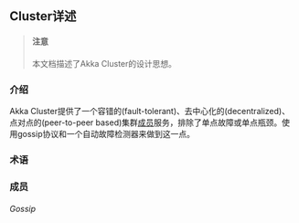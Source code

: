 ## Cluster详述
> #### 注意
> 本文档描述了Akka Cluster的设计思想。

### 介绍
Akka Cluster提供了一个容错的(fault-tolerant)、去中心化的(decentralized)、点对点的(peer-to-peer based)集群[成员](#jump)服务，排除了单点故障或单点瓶颈。使用gossip协议和一个自动故障检测器来做到这一点。

### 术语

### <span id="jump">成员</span>

###### Gossip

